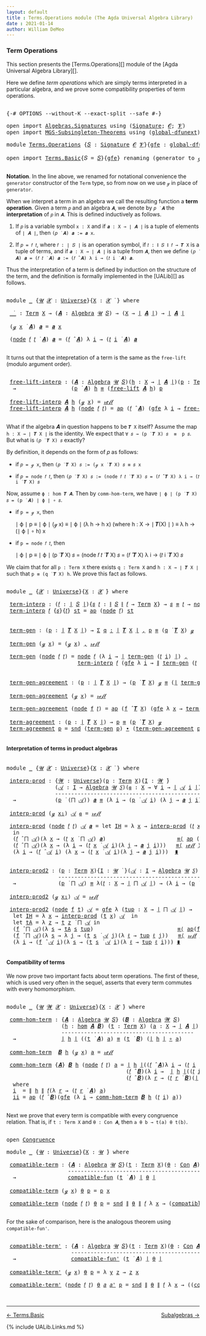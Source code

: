 ```yaml
---
layout: default
title : Terms.Operations module (The Agda Universal Algebra Library)
date : 2021-01-14
author: William DeMeo
---
```


### <a id="term-operations">Term Operations</a>

This section presents the [Terms.Operations][] module of the [Agda Universal Algebra Library][].

Here we define *term operations* which are simply terms interpreted in a particular algebra, and we prove some compatibility properties of term operations.

<pre class="Agda">

<a id="453" class="Symbol">{-#</a> <a id="457" class="Keyword">OPTIONS</a> <a id="465" class="Pragma">--without-K</a> <a id="477" class="Pragma">--exact-split</a> <a id="491" class="Pragma">--safe</a> <a id="498" class="Symbol">#-}</a>

<a id="503" class="Keyword">open</a> <a id="508" class="Keyword">import</a> <a id="515" href="Algebras.Signatures.html" class="Module">Algebras.Signatures</a> <a id="535" class="Keyword">using</a> <a id="541" class="Symbol">(</a><a id="542" href="Algebras.Signatures.html#1299" class="Function">Signature</a><a id="551" class="Symbol">;</a> <a id="553" href="Prelude.Preliminaries.html#5600" class="Generalizable">𝓞</a><a id="554" class="Symbol">;</a> <a id="556" href="Universes.html#262" class="Generalizable">𝓥</a><a id="557" class="Symbol">)</a>
<a id="559" class="Keyword">open</a> <a id="564" class="Keyword">import</a> <a id="571" href="MGS-Subsingleton-Theorems.html" class="Module">MGS-Subsingleton-Theorems</a> <a id="597" class="Keyword">using</a> <a id="603" class="Symbol">(</a><a id="604" href="MGS-Subsingleton-Theorems.html#3468" class="Function">global-dfunext</a><a id="618" class="Symbol">)</a>

<a id="621" class="Keyword">module</a> <a id="628" href="Terms.Operations.html" class="Module">Terms.Operations</a> <a id="645" class="Symbol">{</a><a id="646" href="Terms.Operations.html#646" class="Bound">𝑆</a> <a id="648" class="Symbol">:</a> <a id="650" href="Algebras.Signatures.html#1299" class="Function">Signature</a> <a id="660" href="Prelude.Preliminaries.html#5600" class="Generalizable">𝓞</a> <a id="662" href="Universes.html#262" class="Generalizable">𝓥</a><a id="663" class="Symbol">}{</a><a id="665" href="Terms.Operations.html#665" class="Bound">gfe</a> <a id="669" class="Symbol">:</a> <a id="671" href="MGS-Subsingleton-Theorems.html#3468" class="Function">global-dfunext</a><a id="685" class="Symbol">}</a> <a id="687" class="Keyword">where</a>

<a id="694" class="Keyword">open</a> <a id="699" class="Keyword">import</a> <a id="706" href="Terms.Basic.html" class="Module">Terms.Basic</a><a id="717" class="Symbol">{</a><a id="718" class="Argument">𝑆</a> <a id="720" class="Symbol">=</a> <a id="722" href="Terms.Operations.html#646" class="Bound">𝑆</a><a id="723" class="Symbol">}{</a><a id="725" href="Terms.Operations.html#665" class="Bound">gfe</a><a id="728" class="Symbol">}</a> <a id="730" class="Keyword">renaming</a> <a id="739" class="Symbol">(</a>generator <a id="750" class="Symbol">to</a> ℊ<a id="754" class="Symbol">)</a> <a id="756" class="Keyword">public</a>

</pre>

**Notation**. In the line above, we renamed for notational convenience the `generator` constructor of the `Term` type, so from now on we use `ℊ` in place of `generator`.

When we interpret a term in an algebra we call the resulting function a **term operation**.  Given a term `𝑝` and an algebra `𝑨`, we denote by `𝑝 ̇ 𝑨` the **interpretation** of `𝑝` in `𝑨`.  This is defined inductively as follows.

1. If `𝑝` is a variable symbol `x : X` and if `𝒂 : X → ∣ 𝑨 ∣` is a tuple of elements of `∣ 𝑨 ∣`, then `(𝑝 ̇ 𝑨) 𝒂 := 𝒂 x`.

2. If `𝑝 = 𝑓 𝑡`, where `𝑓 : ∣ 𝑆 ∣` is an operation symbol, if `𝑡 : ∥ 𝑆 ∥ 𝑓 → 𝑻 X` is a tuple of terms, and if `𝒂 : X → ∣ 𝑨 ∣` is a tuple from `𝑨`, then we define `(𝑝 ̇ 𝑨) 𝒂 = (𝑓 𝑡 ̇ 𝑨) 𝒂 := (𝑓 ̂ 𝑨) λ i → (𝑡 i ̇ 𝑨) 𝒂`.

Thus the interpretation of a term is defined by induction on the structure of the term, and the definition is formally implemented in the [UALib][] as follows.

<pre class="Agda">

<a id="1695" class="Keyword">module</a> <a id="1702" href="Terms.Operations.html#1702" class="Module">_</a> <a id="1704" class="Symbol">{</a><a id="1705" href="Terms.Operations.html#1705" class="Bound">𝓤</a> <a id="1707" href="Terms.Operations.html#1707" class="Bound">𝓧</a> <a id="1709" class="Symbol">:</a> <a id="1711" href="Universes.html#205" class="Function">Universe</a><a id="1719" class="Symbol">}{</a><a id="1721" href="Terms.Operations.html#1721" class="Bound">X</a> <a id="1723" class="Symbol">:</a> <a id="1725" href="Terms.Operations.html#1707" class="Bound">𝓧</a> <a id="1727" href="Universes.html#403" class="Function Operator">̇</a> <a id="1729" class="Symbol">}</a> <a id="1731" class="Keyword">where</a>

 <a id="1739" href="Terms.Operations.html#1739" class="Function Operator">_̇_</a> <a id="1743" class="Symbol">:</a> <a id="1745" href="Terms.Basic.html#2322" class="Datatype">Term</a> <a id="1750" href="Terms.Operations.html#1721" class="Bound">X</a> <a id="1752" class="Symbol">→</a> <a id="1754" class="Symbol">(</a><a id="1755" href="Terms.Operations.html#1755" class="Bound">𝑨</a> <a id="1757" class="Symbol">:</a> <a id="1759" href="Algebras.Algebras.html#694" class="Function">Algebra</a> <a id="1767" href="Terms.Operations.html#1705" class="Bound">𝓤</a> <a id="1769" href="Terms.Operations.html#646" class="Bound">𝑆</a><a id="1770" class="Symbol">)</a> <a id="1772" class="Symbol">→</a> <a id="1774" class="Symbol">(</a><a id="1775" href="Terms.Operations.html#1721" class="Bound">X</a> <a id="1777" class="Symbol">→</a> <a id="1779" href="Prelude.Preliminaries.html#13523" class="Function Operator">∣</a> <a id="1781" href="Terms.Operations.html#1755" class="Bound">𝑨</a> <a id="1783" href="Prelude.Preliminaries.html#13523" class="Function Operator">∣</a><a id="1784" class="Symbol">)</a> <a id="1786" class="Symbol">→</a> <a id="1788" href="Prelude.Preliminaries.html#13523" class="Function Operator">∣</a> <a id="1790" href="Terms.Operations.html#1755" class="Bound">𝑨</a> <a id="1792" href="Prelude.Preliminaries.html#13523" class="Function Operator">∣</a>

 <a id="1796" class="Symbol">(</a><a id="1797" href="Terms.Operations.html#753" class="InductiveConstructor">ℊ</a> <a id="1799" href="Terms.Operations.html#1799" class="Bound">x</a> <a id="1801" href="Terms.Operations.html#1739" class="Function Operator">̇</a> <a id="1803" href="Terms.Operations.html#1803" class="Bound">𝑨</a><a id="1804" class="Symbol">)</a> <a id="1806" href="Terms.Operations.html#1806" class="Bound">𝒂</a> <a id="1808" class="Symbol">=</a> <a id="1810" href="Terms.Operations.html#1806" class="Bound">𝒂</a> <a id="1812" href="Terms.Operations.html#1799" class="Bound">x</a>

 <a id="1816" class="Symbol">(</a><a id="1817" href="Terms.Basic.html#2395" class="InductiveConstructor">node</a> <a id="1822" href="Terms.Operations.html#1822" class="Bound">𝑓</a> <a id="1824" href="Terms.Operations.html#1824" class="Bound">𝑡</a> <a id="1826" href="Terms.Operations.html#1739" class="Function Operator">̇</a> <a id="1828" href="Terms.Operations.html#1828" class="Bound">𝑨</a><a id="1829" class="Symbol">)</a> <a id="1831" href="Terms.Operations.html#1831" class="Bound">𝒂</a> <a id="1833" class="Symbol">=</a> <a id="1835" class="Symbol">(</a><a id="1836" href="Terms.Operations.html#1822" class="Bound">𝑓</a> <a id="1838" href="Algebras.Algebras.html#2991" class="Function Operator">̂</a> <a id="1840" href="Terms.Operations.html#1828" class="Bound">𝑨</a><a id="1841" class="Symbol">)</a> <a id="1843" class="Symbol">λ</a> <a id="1845" href="Terms.Operations.html#1845" class="Bound">i</a> <a id="1847" class="Symbol">→</a> <a id="1849" class="Symbol">(</a><a id="1850" href="Terms.Operations.html#1824" class="Bound">𝑡</a> <a id="1852" href="Terms.Operations.html#1845" class="Bound">i</a> <a id="1854" href="Terms.Operations.html#1739" class="Function Operator">̇</a> <a id="1856" href="Terms.Operations.html#1828" class="Bound">𝑨</a><a id="1857" class="Symbol">)</a> <a id="1859" href="Terms.Operations.html#1831" class="Bound">𝒂</a>

</pre>

It turns out that the intepretation of a term is the same as the `free-lift` (modulo argument order).

<pre class="Agda">

 <a id="1992" href="Terms.Operations.html#1992" class="Function">free-lift-interp</a> <a id="2009" class="Symbol">:</a> <a id="2011" class="Symbol">(</a><a id="2012" href="Terms.Operations.html#2012" class="Bound">𝑨</a> <a id="2014" class="Symbol">:</a> <a id="2016" href="Algebras.Algebras.html#694" class="Function">Algebra</a> <a id="2024" href="Terms.Operations.html#1705" class="Bound">𝓤</a> <a id="2026" href="Terms.Operations.html#646" class="Bound">𝑆</a><a id="2027" class="Symbol">)(</a><a id="2029" href="Terms.Operations.html#2029" class="Bound">h</a> <a id="2031" class="Symbol">:</a> <a id="2033" href="Terms.Operations.html#1721" class="Bound">X</a> <a id="2035" class="Symbol">→</a> <a id="2037" href="Prelude.Preliminaries.html#13523" class="Function Operator">∣</a> <a id="2039" href="Terms.Operations.html#2012" class="Bound">𝑨</a> <a id="2041" href="Prelude.Preliminaries.html#13523" class="Function Operator">∣</a><a id="2042" class="Symbol">)(</a><a id="2044" href="Terms.Operations.html#2044" class="Bound">p</a> <a id="2046" class="Symbol">:</a> <a id="2048" href="Terms.Basic.html#2322" class="Datatype">Term</a> <a id="2053" href="Terms.Operations.html#1721" class="Bound">X</a><a id="2054" class="Symbol">)</a>
  <a id="2058" class="Symbol">→</a>                 <a id="2076" class="Symbol">(</a><a id="2077" href="Terms.Operations.html#2044" class="Bound">p</a> <a id="2079" href="Terms.Operations.html#1739" class="Function Operator">̇</a> <a id="2081" href="Terms.Operations.html#2012" class="Bound">𝑨</a><a id="2082" class="Symbol">)</a> <a id="2084" href="Terms.Operations.html#2029" class="Bound">h</a> <a id="2086" href="MGS-MLTT.html#4207" class="Datatype Operator">≡</a> <a id="2088" class="Symbol">(</a><a id="2089" href="Terms.Basic.html#4265" class="Function">free-lift</a> <a id="2099" href="Terms.Operations.html#2012" class="Bound">𝑨</a> <a id="2101" href="Terms.Operations.html#2029" class="Bound">h</a><a id="2102" class="Symbol">)</a> <a id="2104" href="Terms.Operations.html#2044" class="Bound">p</a>

 <a id="2108" href="Terms.Operations.html#1992" class="Function">free-lift-interp</a> <a id="2125" href="Terms.Operations.html#2125" class="Bound">𝑨</a> <a id="2127" href="Terms.Operations.html#2127" class="Bound">h</a> <a id="2129" class="Symbol">(</a><a id="2130" href="Terms.Operations.html#753" class="InductiveConstructor">ℊ</a> <a id="2132" href="Terms.Operations.html#2132" class="Bound">x</a><a id="2133" class="Symbol">)</a> <a id="2135" class="Symbol">=</a> <a id="2137" href="MGS-MLTT.html#4221" class="InductiveConstructor">𝓇ℯ𝒻𝓁</a>
 <a id="2143" href="Terms.Operations.html#1992" class="Function">free-lift-interp</a> <a id="2160" href="Terms.Operations.html#2160" class="Bound">𝑨</a> <a id="2162" href="Terms.Operations.html#2162" class="Bound">h</a> <a id="2164" class="Symbol">(</a><a id="2165" href="Terms.Basic.html#2395" class="InductiveConstructor">node</a> <a id="2170" href="Terms.Operations.html#2170" class="Bound">𝑓</a> <a id="2172" href="Terms.Operations.html#2172" class="Bound">𝑡</a><a id="2173" class="Symbol">)</a> <a id="2175" class="Symbol">=</a> <a id="2177" href="MGS-MLTT.html#6613" class="Function">ap</a> <a id="2180" class="Symbol">(</a><a id="2181" href="Terms.Operations.html#2170" class="Bound">𝑓</a> <a id="2183" href="Algebras.Algebras.html#2991" class="Function Operator">̂</a> <a id="2185" href="Terms.Operations.html#2160" class="Bound">𝑨</a><a id="2186" class="Symbol">)</a> <a id="2188" class="Symbol">(</a><a id="2189" href="Terms.Operations.html#665" class="Bound">gfe</a> <a id="2193" class="Symbol">λ</a> <a id="2195" href="Terms.Operations.html#2195" class="Bound">i</a> <a id="2197" class="Symbol">→</a> <a id="2199" href="Terms.Operations.html#1992" class="Function">free-lift-interp</a> <a id="2216" href="Terms.Operations.html#2160" class="Bound">𝑨</a> <a id="2218" href="Terms.Operations.html#2162" class="Bound">h</a> <a id="2220" class="Symbol">(</a><a id="2221" href="Terms.Operations.html#2172" class="Bound">𝑡</a> <a id="2223" href="Terms.Operations.html#2195" class="Bound">i</a><a id="2224" class="Symbol">))</a>

</pre>

What if the algebra 𝑨 in question happens to be `𝑻 X` itself?   Assume the map `h : X → ∣ 𝑻 X ∣` is the identity. We expect that `∀ 𝑠 → (p ̇ 𝑻 X) 𝑠  ≡  p 𝑠`. But what is `(𝑝 ̇ 𝑻 X) 𝑠` exactly?

By definition, it depends on the form of 𝑝 as follows:

* if `𝑝 = ℊ x`, then `(𝑝 ̇ 𝑻 X) 𝑠 := (ℊ x ̇ 𝑻 X) 𝑠 ≡ 𝑠 x`

* if `𝑝 = node 𝑓 𝑡`, then `(𝑝 ̇ 𝑻 X) 𝑠 := (node 𝑓 𝑡 ̇ 𝑻 X) 𝑠 = (𝑓 ̂ 𝑻 X) λ i → (𝑡 i ̇ 𝑻 X) 𝑠`

Now, assume `ϕ : hom 𝑻 𝑨`. Then by `comm-hom-term`, we have `∣ ϕ ∣ (p ̇ 𝑻 X) 𝑠 = (p ̇ 𝑨) ∣ ϕ ∣ ∘ 𝑠`.

* if `p = ℊ x`, then

   ∣ ϕ ∣ p ≡ ∣ ϕ ∣ (ℊ x)
          ≡ ∣ ϕ ∣ (λ h → h x)  (where h : X → ∣ 𝑻(X) ∣ )
          ≡ λ h → (∣ ϕ ∣ ∘ h) x

* if `p = node 𝑓 𝑡`, then

   ∣ ϕ ∣ p ≡ ∣ ϕ ∣ (p ̇ 𝑻 X) 𝑠 = (node 𝑓 𝑡 ̇ 𝑻 X) 𝑠 = (𝑓 ̂ 𝑻 X) λ i → (𝑡 i ̇ 𝑻 X) 𝑠

We claim that for all `p : Term X` there exists `q : Term X` and `h : X → ∣ 𝑻 X ∣` such that `p ≡ (q ̇ 𝑻 X) h`. We prove this fact as follows.

<pre class="Agda">

<a id="3153" class="Keyword">module</a> <a id="3160" href="Terms.Operations.html#3160" class="Module">_</a> <a id="3162" class="Symbol">{</a><a id="3163" href="Terms.Operations.html#3163" class="Bound">𝓧</a> <a id="3165" class="Symbol">:</a> <a id="3167" href="Universes.html#205" class="Function">Universe</a><a id="3175" class="Symbol">}{</a><a id="3177" href="Terms.Operations.html#3177" class="Bound">X</a> <a id="3179" class="Symbol">:</a> <a id="3181" href="Terms.Operations.html#3163" class="Bound">𝓧</a> <a id="3183" href="Universes.html#403" class="Function Operator">̇</a><a id="3184" class="Symbol">}</a> <a id="3186" class="Keyword">where</a>

 <a id="3194" href="Terms.Operations.html#3194" class="Function">term-interp</a> <a id="3206" class="Symbol">:</a> <a id="3208" class="Symbol">(</a><a id="3209" href="Terms.Operations.html#3209" class="Bound">𝑓</a> <a id="3211" class="Symbol">:</a> <a id="3213" href="Prelude.Preliminaries.html#13523" class="Function Operator">∣</a> <a id="3215" href="Terms.Operations.html#646" class="Bound">𝑆</a> <a id="3217" href="Prelude.Preliminaries.html#13523" class="Function Operator">∣</a><a id="3218" class="Symbol">){</a><a id="3220" href="Terms.Operations.html#3220" class="Bound">𝑠</a> <a id="3222" href="Terms.Operations.html#3222" class="Bound">𝑡</a> <a id="3224" class="Symbol">:</a> <a id="3226" href="Prelude.Preliminaries.html#13601" class="Function Operator">∥</a> <a id="3228" href="Terms.Operations.html#646" class="Bound">𝑆</a> <a id="3230" href="Prelude.Preliminaries.html#13601" class="Function Operator">∥</a> <a id="3232" href="Terms.Operations.html#3209" class="Bound">𝑓</a> <a id="3234" class="Symbol">→</a> <a id="3236" href="Terms.Basic.html#2322" class="Datatype">Term</a> <a id="3241" href="Terms.Operations.html#3177" class="Bound">X</a><a id="3242" class="Symbol">}</a> <a id="3244" class="Symbol">→</a> <a id="3246" href="Terms.Operations.html#3220" class="Bound">𝑠</a> <a id="3248" href="MGS-MLTT.html#4207" class="Datatype Operator">≡</a> <a id="3250" href="Terms.Operations.html#3222" class="Bound">𝑡</a> <a id="3252" class="Symbol">→</a> <a id="3254" href="Terms.Basic.html#2395" class="InductiveConstructor">node</a> <a id="3259" href="Terms.Operations.html#3209" class="Bound">𝑓</a> <a id="3261" href="Terms.Operations.html#3220" class="Bound">𝑠</a> <a id="3263" href="MGS-MLTT.html#4207" class="Datatype Operator">≡</a> <a id="3265" class="Symbol">(</a><a id="3266" href="Terms.Operations.html#3209" class="Bound">𝑓</a> <a id="3268" href="Algebras.Algebras.html#2991" class="Function Operator">̂</a> <a id="3270" href="Terms.Basic.html#3603" class="Function">𝑻</a> <a id="3272" href="Terms.Operations.html#3177" class="Bound">X</a><a id="3273" class="Symbol">)</a> <a id="3275" href="Terms.Operations.html#3222" class="Bound">𝑡</a>
 <a id="3278" href="Terms.Operations.html#3194" class="Function">term-interp</a> <a id="3290" href="Terms.Operations.html#3290" class="Bound">𝑓</a> <a id="3292" class="Symbol">{</a><a id="3293" href="Terms.Operations.html#3293" class="Bound">𝑠</a><a id="3294" class="Symbol">}{</a><a id="3296" href="Terms.Operations.html#3296" class="Bound">𝑡</a><a id="3297" class="Symbol">}</a> <a id="3299" href="Terms.Operations.html#3299" class="Bound">st</a> <a id="3302" class="Symbol">=</a> <a id="3304" href="MGS-MLTT.html#6613" class="Function">ap</a> <a id="3307" class="Symbol">(</a><a id="3308" href="Terms.Basic.html#2395" class="InductiveConstructor">node</a> <a id="3313" href="Terms.Operations.html#3290" class="Bound">𝑓</a><a id="3314" class="Symbol">)</a> <a id="3316" href="Terms.Operations.html#3299" class="Bound">st</a>


 <a id="3322" href="Terms.Operations.html#3322" class="Function">term-gen</a> <a id="3331" class="Symbol">:</a> <a id="3333" class="Symbol">(</a><a id="3334" href="Terms.Operations.html#3334" class="Bound">p</a> <a id="3336" class="Symbol">:</a> <a id="3338" href="Prelude.Preliminaries.html#13523" class="Function Operator">∣</a> <a id="3340" href="Terms.Basic.html#3603" class="Function">𝑻</a> <a id="3342" href="Terms.Operations.html#3177" class="Bound">X</a> <a id="3344" href="Prelude.Preliminaries.html#13523" class="Function Operator">∣</a><a id="3345" class="Symbol">)</a> <a id="3347" class="Symbol">→</a> <a id="3349" href="MGS-MLTT.html#3074" class="Function">Σ</a> <a id="3351" href="Terms.Operations.html#3351" class="Bound">q</a> <a id="3353" href="MGS-MLTT.html#3074" class="Function">꞉</a> <a id="3355" href="Prelude.Preliminaries.html#13523" class="Function Operator">∣</a> <a id="3357" href="Terms.Basic.html#3603" class="Function">𝑻</a> <a id="3359" href="Terms.Operations.html#3177" class="Bound">X</a> <a id="3361" href="Prelude.Preliminaries.html#13523" class="Function Operator">∣</a> <a id="3363" href="MGS-MLTT.html#3074" class="Function">,</a> <a id="3365" href="Terms.Operations.html#3334" class="Bound">p</a> <a id="3367" href="MGS-MLTT.html#4207" class="Datatype Operator">≡</a> <a id="3369" class="Symbol">(</a><a id="3370" href="Terms.Operations.html#3351" class="Bound">q</a> <a id="3372" href="Terms.Operations.html#1739" class="Function Operator">̇</a> <a id="3374" href="Terms.Basic.html#3603" class="Function">𝑻</a> <a id="3376" href="Terms.Operations.html#3177" class="Bound">X</a><a id="3377" class="Symbol">)</a> <a id="3379" href="Terms.Operations.html#753" class="InductiveConstructor">ℊ</a>

 <a id="3383" href="Terms.Operations.html#3322" class="Function">term-gen</a> <a id="3392" class="Symbol">(</a><a id="3393" href="Terms.Operations.html#753" class="InductiveConstructor">ℊ</a> <a id="3395" href="Terms.Operations.html#3395" class="Bound">x</a><a id="3396" class="Symbol">)</a> <a id="3398" class="Symbol">=</a> <a id="3400" class="Symbol">(</a><a id="3401" href="Terms.Operations.html#753" class="InductiveConstructor">ℊ</a> <a id="3403" href="Terms.Operations.html#3395" class="Bound">x</a><a id="3404" class="Symbol">)</a> <a id="3406" href="MGS-MLTT.html#2929" class="InductiveConstructor Operator">,</a> <a id="3408" href="MGS-MLTT.html#4221" class="InductiveConstructor">𝓇ℯ𝒻𝓁</a>

 <a id="3415" href="Terms.Operations.html#3322" class="Function">term-gen</a> <a id="3424" class="Symbol">(</a><a id="3425" href="Terms.Basic.html#2395" class="InductiveConstructor">node</a> <a id="3430" href="Terms.Operations.html#3430" class="Bound">𝑓</a> <a id="3432" href="Terms.Operations.html#3432" class="Bound">𝑡</a><a id="3433" class="Symbol">)</a> <a id="3435" class="Symbol">=</a> <a id="3437" href="Terms.Basic.html#2395" class="InductiveConstructor">node</a> <a id="3442" href="Terms.Operations.html#3430" class="Bound">𝑓</a> <a id="3444" class="Symbol">(λ</a> <a id="3447" href="Terms.Operations.html#3447" class="Bound">i</a> <a id="3449" class="Symbol">→</a> <a id="3451" href="Prelude.Preliminaries.html#13523" class="Function Operator">∣</a> <a id="3453" href="Terms.Operations.html#3322" class="Function">term-gen</a> <a id="3462" class="Symbol">(</a><a id="3463" href="Terms.Operations.html#3432" class="Bound">𝑡</a> <a id="3465" href="Terms.Operations.html#3447" class="Bound">i</a><a id="3466" class="Symbol">)</a> <a id="3468" href="Prelude.Preliminaries.html#13523" class="Function Operator">∣</a><a id="3469" class="Symbol">)</a> <a id="3471" href="MGS-MLTT.html#2929" class="InductiveConstructor Operator">,</a>
                      <a id="3495" href="Terms.Operations.html#3194" class="Function">term-interp</a> <a id="3507" href="Terms.Operations.html#3430" class="Bound">𝑓</a> <a id="3509" class="Symbol">(</a><a id="3510" href="Terms.Operations.html#665" class="Bound">gfe</a> <a id="3514" class="Symbol">λ</a> <a id="3516" href="Terms.Operations.html#3516" class="Bound">i</a> <a id="3518" class="Symbol">→</a> <a id="3520" href="Prelude.Preliminaries.html#13601" class="Function Operator">∥</a> <a id="3522" href="Terms.Operations.html#3322" class="Function">term-gen</a> <a id="3531" class="Symbol">(</a><a id="3532" href="Terms.Operations.html#3432" class="Bound">𝑡</a> <a id="3534" href="Terms.Operations.html#3516" class="Bound">i</a><a id="3535" class="Symbol">)</a> <a id="3537" href="Prelude.Preliminaries.html#13601" class="Function Operator">∥</a><a id="3538" class="Symbol">)</a>


 <a id="3543" href="Terms.Operations.html#3543" class="Function">term-gen-agreement</a> <a id="3562" class="Symbol">:</a> <a id="3564" class="Symbol">(</a><a id="3565" href="Terms.Operations.html#3565" class="Bound">p</a> <a id="3567" class="Symbol">:</a> <a id="3569" href="Prelude.Preliminaries.html#13523" class="Function Operator">∣</a> <a id="3571" href="Terms.Basic.html#3603" class="Function">𝑻</a> <a id="3573" href="Terms.Operations.html#3177" class="Bound">X</a> <a id="3575" href="Prelude.Preliminaries.html#13523" class="Function Operator">∣</a><a id="3576" class="Symbol">)</a> <a id="3578" class="Symbol">→</a> <a id="3580" class="Symbol">(</a><a id="3581" href="Terms.Operations.html#3565" class="Bound">p</a> <a id="3583" href="Terms.Operations.html#1739" class="Function Operator">̇</a> <a id="3585" href="Terms.Basic.html#3603" class="Function">𝑻</a> <a id="3587" href="Terms.Operations.html#3177" class="Bound">X</a><a id="3588" class="Symbol">)</a> <a id="3590" href="Terms.Operations.html#753" class="InductiveConstructor">ℊ</a> <a id="3592" href="MGS-MLTT.html#4207" class="Datatype Operator">≡</a> <a id="3594" class="Symbol">(</a><a id="3595" href="Prelude.Preliminaries.html#13523" class="Function Operator">∣</a> <a id="3597" href="Terms.Operations.html#3322" class="Function">term-gen</a> <a id="3606" href="Terms.Operations.html#3565" class="Bound">p</a> <a id="3608" href="Prelude.Preliminaries.html#13523" class="Function Operator">∣</a> <a id="3610" href="Terms.Operations.html#1739" class="Function Operator">̇</a> <a id="3612" href="Terms.Basic.html#3603" class="Function">𝑻</a> <a id="3614" href="Terms.Operations.html#3177" class="Bound">X</a><a id="3615" class="Symbol">)</a> <a id="3617" href="Terms.Operations.html#753" class="InductiveConstructor">ℊ</a>

 <a id="3621" href="Terms.Operations.html#3543" class="Function">term-gen-agreement</a> <a id="3640" class="Symbol">(</a><a id="3641" href="Terms.Operations.html#753" class="InductiveConstructor">ℊ</a> <a id="3643" href="Terms.Operations.html#3643" class="Bound">x</a><a id="3644" class="Symbol">)</a> <a id="3646" class="Symbol">=</a> <a id="3648" href="MGS-MLTT.html#4221" class="InductiveConstructor">𝓇ℯ𝒻𝓁</a>

 <a id="3655" href="Terms.Operations.html#3543" class="Function">term-gen-agreement</a> <a id="3674" class="Symbol">(</a><a id="3675" href="Terms.Basic.html#2395" class="InductiveConstructor">node</a> <a id="3680" href="Terms.Operations.html#3680" class="Bound">f</a> <a id="3682" href="Terms.Operations.html#3682" class="Bound">𝑡</a><a id="3683" class="Symbol">)</a> <a id="3685" class="Symbol">=</a> <a id="3687" href="MGS-MLTT.html#6613" class="Function">ap</a> <a id="3690" class="Symbol">(</a><a id="3691" href="Terms.Operations.html#3680" class="Bound">f</a> <a id="3693" href="Algebras.Algebras.html#2991" class="Function Operator">̂</a> <a id="3695" href="Terms.Basic.html#3603" class="Function">𝑻</a> <a id="3697" href="Terms.Operations.html#3177" class="Bound">X</a><a id="3698" class="Symbol">)</a> <a id="3700" class="Symbol">(</a><a id="3701" href="Terms.Operations.html#665" class="Bound">gfe</a> <a id="3705" class="Symbol">λ</a> <a id="3707" href="Terms.Operations.html#3707" class="Bound">x</a> <a id="3709" class="Symbol">→</a> <a id="3711" href="Terms.Operations.html#3543" class="Function">term-gen-agreement</a> <a id="3730" class="Symbol">(</a><a id="3731" href="Terms.Operations.html#3682" class="Bound">𝑡</a> <a id="3733" href="Terms.Operations.html#3707" class="Bound">x</a><a id="3734" class="Symbol">))</a>

 <a id="3739" href="Terms.Operations.html#3739" class="Function">term-agreement</a> <a id="3754" class="Symbol">:</a> <a id="3756" class="Symbol">(</a><a id="3757" href="Terms.Operations.html#3757" class="Bound">p</a> <a id="3759" class="Symbol">:</a> <a id="3761" href="Prelude.Preliminaries.html#13523" class="Function Operator">∣</a> <a id="3763" href="Terms.Basic.html#3603" class="Function">𝑻</a> <a id="3765" href="Terms.Operations.html#3177" class="Bound">X</a> <a id="3767" href="Prelude.Preliminaries.html#13523" class="Function Operator">∣</a><a id="3768" class="Symbol">)</a> <a id="3770" class="Symbol">→</a> <a id="3772" href="Terms.Operations.html#3757" class="Bound">p</a> <a id="3774" href="MGS-MLTT.html#4207" class="Datatype Operator">≡</a> <a id="3776" class="Symbol">(</a><a id="3777" href="Terms.Operations.html#3757" class="Bound">p</a> <a id="3779" href="Terms.Operations.html#1739" class="Function Operator">̇</a> <a id="3781" href="Terms.Basic.html#3603" class="Function">𝑻</a> <a id="3783" href="Terms.Operations.html#3177" class="Bound">X</a><a id="3784" class="Symbol">)</a> <a id="3786" href="Terms.Operations.html#753" class="InductiveConstructor">ℊ</a>
 <a id="3789" href="Terms.Operations.html#3739" class="Function">term-agreement</a> <a id="3804" href="Terms.Operations.html#3804" class="Bound">p</a> <a id="3806" class="Symbol">=</a> <a id="3808" href="Prelude.Preliminaries.html#13605" class="Function">snd</a> <a id="3812" class="Symbol">(</a><a id="3813" href="Terms.Operations.html#3322" class="Function">term-gen</a> <a id="3822" href="Terms.Operations.html#3804" class="Bound">p</a><a id="3823" class="Symbol">)</a> <a id="3825" href="MGS-MLTT.html#5910" class="Function Operator">∙</a> <a id="3827" class="Symbol">(</a><a id="3828" href="Terms.Operations.html#3543" class="Function">term-gen-agreement</a> <a id="3847" href="Terms.Operations.html#3804" class="Bound">p</a><a id="3848" class="Symbol">)</a><a id="3849" href="MGS-MLTT.html#6125" class="Function Operator">⁻¹</a>

</pre>



#### <a id="interpretation-of-terms-in-product-algebras">Interpretation of terms in product algebras</a>

<pre class="Agda">

<a id="3987" class="Keyword">module</a> <a id="3994" href="Terms.Operations.html#3994" class="Module">_</a> <a id="3996" class="Symbol">{</a><a id="3997" href="Terms.Operations.html#3997" class="Bound">𝓤</a> <a id="3999" href="Terms.Operations.html#3999" class="Bound">𝓧</a> <a id="4001" class="Symbol">:</a> <a id="4003" href="Universes.html#205" class="Function">Universe</a><a id="4011" class="Symbol">}{</a><a id="4013" href="Terms.Operations.html#4013" class="Bound">X</a> <a id="4015" class="Symbol">:</a> <a id="4017" href="Terms.Operations.html#3999" class="Bound">𝓧</a> <a id="4019" href="Universes.html#403" class="Function Operator">̇</a> <a id="4021" class="Symbol">}</a> <a id="4023" class="Keyword">where</a>

 <a id="4031" href="Terms.Operations.html#4031" class="Function">interp-prod</a> <a id="4043" class="Symbol">:</a> <a id="4045" class="Symbol">{</a><a id="4046" href="Terms.Operations.html#4046" class="Bound">𝓦</a> <a id="4048" class="Symbol">:</a> <a id="4050" href="Universes.html#205" class="Function">Universe</a><a id="4058" class="Symbol">}(</a><a id="4060" href="Terms.Operations.html#4060" class="Bound">p</a> <a id="4062" class="Symbol">:</a> <a id="4064" href="Terms.Basic.html#2322" class="Datatype">Term</a> <a id="4069" href="Terms.Operations.html#4013" class="Bound">X</a><a id="4070" class="Symbol">){</a><a id="4072" href="Terms.Operations.html#4072" class="Bound">I</a> <a id="4074" class="Symbol">:</a> <a id="4076" href="Terms.Operations.html#4046" class="Bound">𝓦</a> <a id="4078" href="Universes.html#403" class="Function Operator">̇</a><a id="4079" class="Symbol">}</a>
               <a id="4096" class="Symbol">(</a><a id="4097" href="Terms.Operations.html#4097" class="Bound">𝒜</a> <a id="4099" class="Symbol">:</a> <a id="4101" href="Terms.Operations.html#4072" class="Bound">I</a> <a id="4103" class="Symbol">→</a> <a id="4105" href="Algebras.Algebras.html#694" class="Function">Algebra</a> <a id="4113" href="Terms.Operations.html#3997" class="Bound">𝓤</a> <a id="4115" href="Terms.Operations.html#646" class="Bound">𝑆</a><a id="4116" class="Symbol">)(</a><a id="4118" href="Terms.Operations.html#4118" class="Bound">𝒂</a> <a id="4120" class="Symbol">:</a> <a id="4122" href="Terms.Operations.html#4013" class="Bound">X</a> <a id="4124" class="Symbol">→</a> <a id="4126" class="Symbol">∀</a> <a id="4128" href="Terms.Operations.html#4128" class="Bound">i</a> <a id="4130" class="Symbol">→</a> <a id="4132" href="Prelude.Preliminaries.html#13523" class="Function Operator">∣</a> <a id="4134" href="Terms.Operations.html#4097" class="Bound">𝒜</a> <a id="4136" href="Terms.Operations.html#4128" class="Bound">i</a> <a id="4138" href="Prelude.Preliminaries.html#13523" class="Function Operator">∣</a><a id="4139" class="Symbol">)</a>
               <a id="4156" class="Comment">-----------------------------------------------</a>
  <a id="4206" class="Symbol">→</a>            <a id="4219" class="Symbol">(</a><a id="4220" href="Terms.Operations.html#4060" class="Bound">p</a> <a id="4222" href="Terms.Operations.html#1739" class="Function Operator">̇</a> <a id="4224" class="Symbol">(</a><a id="4225" href="Algebras.Products.html#908" class="Function">⨅</a> <a id="4227" href="Terms.Operations.html#4097" class="Bound">𝒜</a><a id="4228" class="Symbol">))</a> <a id="4231" href="Terms.Operations.html#4118" class="Bound">𝒂</a> <a id="4233" href="MGS-MLTT.html#4207" class="Datatype Operator">≡</a> <a id="4235" class="Symbol">(λ</a> <a id="4238" href="Terms.Operations.html#4238" class="Bound">i</a> <a id="4240" class="Symbol">→</a> <a id="4242" class="Symbol">(</a><a id="4243" href="Terms.Operations.html#4060" class="Bound">p</a> <a id="4245" href="Terms.Operations.html#1739" class="Function Operator">̇</a> <a id="4247" href="Terms.Operations.html#4097" class="Bound">𝒜</a> <a id="4249" href="Terms.Operations.html#4238" class="Bound">i</a><a id="4250" class="Symbol">)</a> <a id="4252" class="Symbol">(λ</a> <a id="4255" href="Terms.Operations.html#4255" class="Bound">j</a> <a id="4257" class="Symbol">→</a> <a id="4259" href="Terms.Operations.html#4118" class="Bound">𝒂</a> <a id="4261" href="Terms.Operations.html#4255" class="Bound">j</a> <a id="4263" href="Terms.Operations.html#4238" class="Bound">i</a><a id="4264" class="Symbol">))</a>

 <a id="4269" href="Terms.Operations.html#4031" class="Function">interp-prod</a> <a id="4281" class="Symbol">(</a><a id="4282" href="Terms.Operations.html#753" class="InductiveConstructor">ℊ</a> <a id="4284" href="Terms.Operations.html#4284" class="Bound">x₁</a><a id="4286" class="Symbol">)</a> <a id="4288" href="Terms.Operations.html#4288" class="Bound">𝒜</a> <a id="4290" href="Terms.Operations.html#4290" class="Bound">𝒂</a> <a id="4292" class="Symbol">=</a> <a id="4294" href="MGS-MLTT.html#4221" class="InductiveConstructor">𝓇ℯ𝒻𝓁</a>

 <a id="4301" href="Terms.Operations.html#4031" class="Function">interp-prod</a> <a id="4313" class="Symbol">(</a><a id="4314" href="Terms.Basic.html#2395" class="InductiveConstructor">node</a> <a id="4319" href="Terms.Operations.html#4319" class="Bound">𝑓</a> <a id="4321" href="Terms.Operations.html#4321" class="Bound">𝑡</a><a id="4322" class="Symbol">)</a> <a id="4324" href="Terms.Operations.html#4324" class="Bound">𝒜</a> <a id="4326" href="Terms.Operations.html#4326" class="Bound">𝒂</a> <a id="4328" class="Symbol">=</a> <a id="4330" class="Keyword">let</a> <a id="4334" href="Terms.Operations.html#4334" class="Bound">IH</a> <a id="4337" class="Symbol">=</a> <a id="4339" class="Symbol">λ</a> <a id="4341" href="Terms.Operations.html#4341" class="Bound">x</a> <a id="4343" class="Symbol">→</a> <a id="4345" href="Terms.Operations.html#4031" class="Function">interp-prod</a> <a id="4357" class="Symbol">(</a><a id="4358" href="Terms.Operations.html#4321" class="Bound">𝑡</a> <a id="4360" href="Terms.Operations.html#4341" class="Bound">x</a><a id="4361" class="Symbol">)</a> <a id="4363" href="Terms.Operations.html#4324" class="Bound">𝒜</a> <a id="4365" href="Terms.Operations.html#4326" class="Bound">𝒂</a>
  <a id="4369" class="Keyword">in</a>
  <a id="4374" class="Symbol">(</a><a id="4375" href="Terms.Operations.html#4319" class="Bound">𝑓</a> <a id="4377" href="Algebras.Algebras.html#2991" class="Function Operator">̂</a> <a id="4379" href="Algebras.Products.html#908" class="Function">⨅</a> <a id="4381" href="Terms.Operations.html#4324" class="Bound">𝒜</a><a id="4382" class="Symbol">)(λ</a> <a id="4386" href="Terms.Operations.html#4386" class="Bound">x</a> <a id="4388" class="Symbol">→</a> <a id="4390" class="Symbol">(</a><a id="4391" href="Terms.Operations.html#4321" class="Bound">𝑡</a> <a id="4393" href="Terms.Operations.html#4386" class="Bound">x</a> <a id="4395" href="Terms.Operations.html#1739" class="Function Operator">̇</a> <a id="4397" href="Algebras.Products.html#908" class="Function">⨅</a> <a id="4399" href="Terms.Operations.html#4324" class="Bound">𝒜</a><a id="4400" class="Symbol">)</a> <a id="4402" href="Terms.Operations.html#4326" class="Bound">𝒂</a><a id="4403" class="Symbol">)</a>                      <a id="4426" href="MGS-MLTT.html#5997" class="Function Operator">≡⟨</a> <a id="4429" href="MGS-MLTT.html#6613" class="Function">ap</a> <a id="4432" class="Symbol">(</a><a id="4433" href="Terms.Operations.html#4319" class="Bound">𝑓</a> <a id="4435" href="Algebras.Algebras.html#2991" class="Function Operator">̂</a> <a id="4437" href="Algebras.Products.html#908" class="Function">⨅</a> <a id="4439" href="Terms.Operations.html#4324" class="Bound">𝒜</a><a id="4440" class="Symbol">)(</a><a id="4442" href="Terms.Operations.html#665" class="Bound">gfe</a> <a id="4446" href="Terms.Operations.html#4334" class="Bound">IH</a><a id="4448" class="Symbol">)</a> <a id="4450" href="MGS-MLTT.html#5997" class="Function Operator">⟩</a>
  <a id="4454" class="Symbol">(</a><a id="4455" href="Terms.Operations.html#4319" class="Bound">𝑓</a> <a id="4457" href="Algebras.Algebras.html#2991" class="Function Operator">̂</a> <a id="4459" href="Algebras.Products.html#908" class="Function">⨅</a> <a id="4461" href="Terms.Operations.html#4324" class="Bound">𝒜</a><a id="4462" class="Symbol">)(λ</a> <a id="4466" href="Terms.Operations.html#4466" class="Bound">x</a> <a id="4468" class="Symbol">→</a> <a id="4470" class="Symbol">(λ</a> <a id="4473" href="Terms.Operations.html#4473" class="Bound">i</a> <a id="4475" class="Symbol">→</a> <a id="4477" class="Symbol">(</a><a id="4478" href="Terms.Operations.html#4321" class="Bound">𝑡</a> <a id="4480" href="Terms.Operations.html#4466" class="Bound">x</a> <a id="4482" href="Terms.Operations.html#1739" class="Function Operator">̇</a> <a id="4484" href="Terms.Operations.html#4324" class="Bound">𝒜</a> <a id="4486" href="Terms.Operations.html#4473" class="Bound">i</a><a id="4487" class="Symbol">)(λ</a> <a id="4491" href="Terms.Operations.html#4491" class="Bound">j</a> <a id="4493" class="Symbol">→</a> <a id="4495" href="Terms.Operations.html#4326" class="Bound">𝒂</a> <a id="4497" href="Terms.Operations.html#4491" class="Bound">j</a> <a id="4499" href="Terms.Operations.html#4473" class="Bound">i</a><a id="4500" class="Symbol">)))</a>   <a id="4506" href="MGS-MLTT.html#5997" class="Function Operator">≡⟨</a> <a id="4509" href="MGS-MLTT.html#4221" class="InductiveConstructor">𝓇ℯ𝒻𝓁</a> <a id="4514" href="MGS-MLTT.html#5997" class="Function Operator">⟩</a>
  <a id="4518" class="Symbol">(λ</a> <a id="4521" href="Terms.Operations.html#4521" class="Bound">i</a> <a id="4523" class="Symbol">→</a> <a id="4525" class="Symbol">(</a><a id="4526" href="Terms.Operations.html#4319" class="Bound">𝑓</a> <a id="4528" href="Algebras.Algebras.html#2991" class="Function Operator">̂</a> <a id="4530" href="Terms.Operations.html#4324" class="Bound">𝒜</a> <a id="4532" href="Terms.Operations.html#4521" class="Bound">i</a><a id="4533" class="Symbol">)</a> <a id="4535" class="Symbol">(λ</a> <a id="4538" href="Terms.Operations.html#4538" class="Bound">x</a> <a id="4540" class="Symbol">→</a> <a id="4542" class="Symbol">(</a><a id="4543" href="Terms.Operations.html#4321" class="Bound">𝑡</a> <a id="4545" href="Terms.Operations.html#4538" class="Bound">x</a> <a id="4547" href="Terms.Operations.html#1739" class="Function Operator">̇</a> <a id="4549" href="Terms.Operations.html#4324" class="Bound">𝒜</a> <a id="4551" href="Terms.Operations.html#4521" class="Bound">i</a><a id="4552" class="Symbol">)(λ</a> <a id="4556" href="Terms.Operations.html#4556" class="Bound">j</a> <a id="4558" class="Symbol">→</a> <a id="4560" href="Terms.Operations.html#4326" class="Bound">𝒂</a> <a id="4562" href="Terms.Operations.html#4556" class="Bound">j</a> <a id="4564" href="Terms.Operations.html#4521" class="Bound">i</a><a id="4565" class="Symbol">)))</a>  <a id="4570" href="MGS-MLTT.html#6079" class="Function Operator">∎</a>


 <a id="4575" href="Terms.Operations.html#4575" class="Function">interp-prod2</a> <a id="4588" class="Symbol">:</a> <a id="4590" class="Symbol">(</a><a id="4591" href="Terms.Operations.html#4591" class="Bound">p</a> <a id="4593" class="Symbol">:</a> <a id="4595" href="Terms.Basic.html#2322" class="Datatype">Term</a> <a id="4600" href="Terms.Operations.html#4013" class="Bound">X</a><a id="4601" class="Symbol">){</a><a id="4603" href="Terms.Operations.html#4603" class="Bound">I</a> <a id="4605" class="Symbol">:</a> <a id="4607" href="Terms.Operations.html#3997" class="Bound">𝓤</a> <a id="4609" href="Universes.html#403" class="Function Operator">̇</a> <a id="4611" class="Symbol">}(</a><a id="4613" href="Terms.Operations.html#4613" class="Bound">𝒜</a> <a id="4615" class="Symbol">:</a> <a id="4617" href="Terms.Operations.html#4603" class="Bound">I</a> <a id="4619" class="Symbol">→</a> <a id="4621" href="Algebras.Algebras.html#694" class="Function">Algebra</a> <a id="4629" href="Terms.Operations.html#3997" class="Bound">𝓤</a> <a id="4631" href="Terms.Operations.html#646" class="Bound">𝑆</a><a id="4632" class="Symbol">)</a>
                <a id="4650" class="Comment">--------------------------------------------------------------</a>
  <a id="4715" class="Symbol">→</a>             <a id="4729" class="Symbol">(</a><a id="4730" href="Terms.Operations.html#4591" class="Bound">p</a> <a id="4732" href="Terms.Operations.html#1739" class="Function Operator">̇</a> <a id="4734" href="Algebras.Products.html#908" class="Function">⨅</a> <a id="4736" href="Terms.Operations.html#4613" class="Bound">𝒜</a><a id="4737" class="Symbol">)</a> <a id="4739" href="MGS-MLTT.html#4207" class="Datatype Operator">≡</a> <a id="4741" class="Symbol">λ(</a><a id="4743" href="Terms.Operations.html#4743" class="Bound">𝑡</a> <a id="4745" class="Symbol">:</a> <a id="4747" href="Terms.Operations.html#4013" class="Bound">X</a> <a id="4749" class="Symbol">→</a> <a id="4751" href="Prelude.Preliminaries.html#13523" class="Function Operator">∣</a> <a id="4753" href="Algebras.Products.html#908" class="Function">⨅</a> <a id="4755" href="Terms.Operations.html#4613" class="Bound">𝒜</a> <a id="4757" href="Prelude.Preliminaries.html#13523" class="Function Operator">∣</a><a id="4758" class="Symbol">)</a> <a id="4760" class="Symbol">→</a> <a id="4762" class="Symbol">(λ</a> <a id="4765" href="Terms.Operations.html#4765" class="Bound">i</a> <a id="4767" class="Symbol">→</a> <a id="4769" class="Symbol">(</a><a id="4770" href="Terms.Operations.html#4591" class="Bound">p</a> <a id="4772" href="Terms.Operations.html#1739" class="Function Operator">̇</a> <a id="4774" href="Terms.Operations.html#4613" class="Bound">𝒜</a> <a id="4776" href="Terms.Operations.html#4765" class="Bound">i</a><a id="4777" class="Symbol">)(λ</a> <a id="4781" href="Terms.Operations.html#4781" class="Bound">x</a> <a id="4783" class="Symbol">→</a> <a id="4785" href="Terms.Operations.html#4743" class="Bound">𝑡</a> <a id="4787" href="Terms.Operations.html#4781" class="Bound">x</a> <a id="4789" href="Terms.Operations.html#4765" class="Bound">i</a><a id="4790" class="Symbol">))</a>

 <a id="4795" href="Terms.Operations.html#4575" class="Function">interp-prod2</a> <a id="4808" class="Symbol">(</a><a id="4809" href="Terms.Operations.html#753" class="InductiveConstructor">ℊ</a> <a id="4811" href="Terms.Operations.html#4811" class="Bound">x₁</a><a id="4813" class="Symbol">)</a> <a id="4815" href="Terms.Operations.html#4815" class="Bound">𝒜</a> <a id="4817" class="Symbol">=</a> <a id="4819" href="MGS-MLTT.html#4221" class="InductiveConstructor">𝓇ℯ𝒻𝓁</a>

 <a id="4826" href="Terms.Operations.html#4575" class="Function">interp-prod2</a> <a id="4839" class="Symbol">(</a><a id="4840" href="Terms.Basic.html#2395" class="InductiveConstructor">node</a> <a id="4845" href="Terms.Operations.html#4845" class="Bound">f</a> <a id="4847" href="Terms.Operations.html#4847" class="Bound">t</a><a id="4848" class="Symbol">)</a> <a id="4850" href="Terms.Operations.html#4850" class="Bound">𝒜</a> <a id="4852" class="Symbol">=</a> <a id="4854" href="Terms.Operations.html#665" class="Bound">gfe</a> <a id="4858" class="Symbol">λ</a> <a id="4860" class="Symbol">(</a><a id="4861" href="Terms.Operations.html#4861" class="Bound">tup</a> <a id="4865" class="Symbol">:</a> <a id="4867" href="Terms.Operations.html#4013" class="Bound">X</a> <a id="4869" class="Symbol">→</a> <a id="4871" href="Prelude.Preliminaries.html#13523" class="Function Operator">∣</a> <a id="4873" href="Algebras.Products.html#908" class="Function">⨅</a> <a id="4875" href="Terms.Operations.html#4850" class="Bound">𝒜</a> <a id="4877" href="Prelude.Preliminaries.html#13523" class="Function Operator">∣</a><a id="4878" class="Symbol">)</a> <a id="4880" class="Symbol">→</a>
  <a id="4884" class="Keyword">let</a> <a id="4888" href="Terms.Operations.html#4888" class="Bound">IH</a> <a id="4891" class="Symbol">=</a> <a id="4893" class="Symbol">λ</a> <a id="4895" href="Terms.Operations.html#4895" class="Bound">x</a> <a id="4897" class="Symbol">→</a> <a id="4899" href="Terms.Operations.html#4031" class="Function">interp-prod</a> <a id="4911" class="Symbol">(</a><a id="4912" href="Terms.Operations.html#4847" class="Bound">t</a> <a id="4914" href="Terms.Operations.html#4895" class="Bound">x</a><a id="4915" class="Symbol">)</a> <a id="4917" href="Terms.Operations.html#4850" class="Bound">𝒜</a>  <a id="4920" class="Keyword">in</a>
  <a id="4925" class="Keyword">let</a> <a id="4929" href="Terms.Operations.html#4929" class="Bound">tA</a> <a id="4932" class="Symbol">=</a> <a id="4934" class="Symbol">λ</a> <a id="4936" href="Terms.Operations.html#4936" class="Bound">z</a> <a id="4938" class="Symbol">→</a> <a id="4940" href="Terms.Operations.html#4847" class="Bound">t</a> <a id="4942" href="Terms.Operations.html#4936" class="Bound">z</a> <a id="4944" href="Terms.Operations.html#1739" class="Function Operator">̇</a> <a id="4946" href="Algebras.Products.html#908" class="Function">⨅</a> <a id="4948" href="Terms.Operations.html#4850" class="Bound">𝒜</a> <a id="4950" class="Keyword">in</a>
  <a id="4955" class="Symbol">(</a><a id="4956" href="Terms.Operations.html#4845" class="Bound">f</a> <a id="4958" href="Algebras.Algebras.html#2991" class="Function Operator">̂</a> <a id="4960" href="Algebras.Products.html#908" class="Function">⨅</a> <a id="4962" href="Terms.Operations.html#4850" class="Bound">𝒜</a><a id="4963" class="Symbol">)(λ</a> <a id="4967" href="Terms.Operations.html#4967" class="Bound">s</a> <a id="4969" class="Symbol">→</a> <a id="4971" href="Terms.Operations.html#4929" class="Bound">tA</a> <a id="4974" href="Terms.Operations.html#4967" class="Bound">s</a> <a id="4976" href="Terms.Operations.html#4861" class="Bound">tup</a><a id="4979" class="Symbol">)</a>                          <a id="5006" href="MGS-MLTT.html#5997" class="Function Operator">≡⟨</a> <a id="5009" href="MGS-MLTT.html#6613" class="Function">ap</a><a id="5011" class="Symbol">(</a><a id="5012" href="Terms.Operations.html#4845" class="Bound">f</a> <a id="5014" href="Algebras.Algebras.html#2991" class="Function Operator">̂</a> <a id="5016" href="Algebras.Products.html#908" class="Function">⨅</a> <a id="5018" href="Terms.Operations.html#4850" class="Bound">𝒜</a><a id="5019" class="Symbol">)(</a><a id="5021" href="Terms.Operations.html#665" class="Bound">gfe</a> <a id="5025" class="Symbol">λ</a> <a id="5027" href="Terms.Operations.html#5027" class="Bound">x</a> <a id="5029" class="Symbol">→</a> <a id="5031" href="Terms.Operations.html#4888" class="Bound">IH</a> <a id="5034" href="Terms.Operations.html#5027" class="Bound">x</a> <a id="5036" href="Terms.Operations.html#4861" class="Bound">tup</a><a id="5039" class="Symbol">)</a><a id="5040" href="MGS-MLTT.html#5997" class="Function Operator">⟩</a>
  <a id="5044" class="Symbol">(</a><a id="5045" href="Terms.Operations.html#4845" class="Bound">f</a> <a id="5047" href="Algebras.Algebras.html#2991" class="Function Operator">̂</a> <a id="5049" href="Algebras.Products.html#908" class="Function">⨅</a> <a id="5051" href="Terms.Operations.html#4850" class="Bound">𝒜</a><a id="5052" class="Symbol">)(λ</a> <a id="5056" href="Terms.Operations.html#5056" class="Bound">s</a> <a id="5058" class="Symbol">→</a> <a id="5060" class="Symbol">λ</a> <a id="5062" href="Terms.Operations.html#5062" class="Bound">j</a> <a id="5064" class="Symbol">→</a> <a id="5066" class="Symbol">(</a><a id="5067" href="Terms.Operations.html#4847" class="Bound">t</a> <a id="5069" href="Terms.Operations.html#5056" class="Bound">s</a> <a id="5071" href="Terms.Operations.html#1739" class="Function Operator">̇</a> <a id="5073" href="Terms.Operations.html#4850" class="Bound">𝒜</a> <a id="5075" href="Terms.Operations.html#5062" class="Bound">j</a><a id="5076" class="Symbol">)(λ</a> <a id="5080" href="Terms.Operations.html#5080" class="Bound">ℓ</a> <a id="5082" class="Symbol">→</a> <a id="5084" href="Terms.Operations.html#4861" class="Bound">tup</a> <a id="5088" href="Terms.Operations.html#5080" class="Bound">ℓ</a> <a id="5090" href="Terms.Operations.html#5062" class="Bound">j</a><a id="5091" class="Symbol">))</a>   <a id="5096" href="MGS-MLTT.html#5997" class="Function Operator">≡⟨</a> <a id="5099" href="MGS-MLTT.html#4221" class="InductiveConstructor">𝓇ℯ𝒻𝓁</a> <a id="5104" href="MGS-MLTT.html#5997" class="Function Operator">⟩</a>
  <a id="5108" class="Symbol">(λ</a> <a id="5111" href="Terms.Operations.html#5111" class="Bound">i</a> <a id="5113" class="Symbol">→</a> <a id="5115" class="Symbol">(</a><a id="5116" href="Terms.Operations.html#4845" class="Bound">f</a> <a id="5118" href="Algebras.Algebras.html#2991" class="Function Operator">̂</a> <a id="5120" href="Terms.Operations.html#4850" class="Bound">𝒜</a> <a id="5122" href="Terms.Operations.html#5111" class="Bound">i</a><a id="5123" class="Symbol">)(λ</a> <a id="5127" href="Terms.Operations.html#5127" class="Bound">s</a> <a id="5129" class="Symbol">→</a> <a id="5131" class="Symbol">(</a><a id="5132" href="Terms.Operations.html#4847" class="Bound">t</a> <a id="5134" href="Terms.Operations.html#5127" class="Bound">s</a> <a id="5136" href="Terms.Operations.html#1739" class="Function Operator">̇</a> <a id="5138" href="Terms.Operations.html#4850" class="Bound">𝒜</a> <a id="5140" href="Terms.Operations.html#5111" class="Bound">i</a><a id="5141" class="Symbol">)(λ</a> <a id="5145" href="Terms.Operations.html#5145" class="Bound">ℓ</a> <a id="5147" class="Symbol">→</a> <a id="5149" href="Terms.Operations.html#4861" class="Bound">tup</a> <a id="5153" href="Terms.Operations.html#5145" class="Bound">ℓ</a> <a id="5155" href="Terms.Operations.html#5111" class="Bound">i</a><a id="5156" class="Symbol">)))</a> <a id="5160" href="MGS-MLTT.html#6079" class="Function Operator">∎</a>

</pre>




#### <a id="compatibility-of-terms">Compatibility of terms</a>

We now prove two important facts about term operations.  The first of these, which is used very often in the sequel, asserts that every term commutes with every homomorphism.

<pre class="Agda">

<a id="5432" class="Keyword">module</a> <a id="5439" href="Terms.Operations.html#5439" class="Module">_</a> <a id="5441" class="Symbol">{</a><a id="5442" href="Terms.Operations.html#5442" class="Bound">𝓤</a> <a id="5444" href="Terms.Operations.html#5444" class="Bound">𝓦</a> <a id="5446" href="Terms.Operations.html#5446" class="Bound">𝓧</a> <a id="5448" class="Symbol">:</a> <a id="5450" href="Universes.html#205" class="Function">Universe</a><a id="5458" class="Symbol">}{</a><a id="5460" href="Terms.Operations.html#5460" class="Bound">X</a> <a id="5462" class="Symbol">:</a> <a id="5464" href="Terms.Operations.html#5446" class="Bound">𝓧</a> <a id="5466" href="Universes.html#403" class="Function Operator">̇</a><a id="5467" class="Symbol">}</a> <a id="5469" class="Keyword">where</a>

 <a id="5477" href="Terms.Operations.html#5477" class="Function">comm-hom-term</a> <a id="5491" class="Symbol">:</a> <a id="5493" class="Symbol">{</a><a id="5494" href="Terms.Operations.html#5494" class="Bound">𝑨</a> <a id="5496" class="Symbol">:</a> <a id="5498" href="Algebras.Algebras.html#694" class="Function">Algebra</a> <a id="5506" href="Terms.Operations.html#5442" class="Bound">𝓤</a> <a id="5508" href="Terms.Operations.html#646" class="Bound">𝑆</a><a id="5509" class="Symbol">}</a> <a id="5511" class="Symbol">(</a><a id="5512" href="Terms.Operations.html#5512" class="Bound">𝑩</a> <a id="5514" class="Symbol">:</a> <a id="5516" href="Algebras.Algebras.html#694" class="Function">Algebra</a> <a id="5524" href="Terms.Operations.html#5444" class="Bound">𝓦</a> <a id="5526" href="Terms.Operations.html#646" class="Bound">𝑆</a><a id="5527" class="Symbol">)</a>
                 <a id="5546" class="Symbol">(</a><a id="5547" href="Terms.Operations.html#5547" class="Bound">h</a> <a id="5549" class="Symbol">:</a> <a id="5551" href="Homomorphisms.Basic.html#2343" class="Function">hom</a> <a id="5555" href="Terms.Operations.html#5494" class="Bound">𝑨</a> <a id="5557" href="Terms.Operations.html#5512" class="Bound">𝑩</a><a id="5558" class="Symbol">)</a> <a id="5560" class="Symbol">(</a><a id="5561" href="Terms.Operations.html#5561" class="Bound">t</a> <a id="5563" class="Symbol">:</a> <a id="5565" href="Terms.Basic.html#2322" class="Datatype">Term</a> <a id="5570" href="Terms.Operations.html#5460" class="Bound">X</a><a id="5571" class="Symbol">)</a> <a id="5573" class="Symbol">(</a><a id="5574" href="Terms.Operations.html#5574" class="Bound">a</a> <a id="5576" class="Symbol">:</a> <a id="5578" href="Terms.Operations.html#5460" class="Bound">X</a> <a id="5580" class="Symbol">→</a> <a id="5582" href="Prelude.Preliminaries.html#13523" class="Function Operator">∣</a> <a id="5584" href="Terms.Operations.html#5494" class="Bound">𝑨</a> <a id="5586" href="Prelude.Preliminaries.html#13523" class="Function Operator">∣</a><a id="5587" class="Symbol">)</a>
                 <a id="5606" class="Comment">-----------------------------------------</a>
  <a id="5650" class="Symbol">→</a>              <a id="5665" href="Prelude.Preliminaries.html#13523" class="Function Operator">∣</a> <a id="5667" href="Terms.Operations.html#5547" class="Bound">h</a> <a id="5669" href="Prelude.Preliminaries.html#13523" class="Function Operator">∣</a> <a id="5671" class="Symbol">((</a><a id="5673" href="Terms.Operations.html#5561" class="Bound">t</a> <a id="5675" href="Terms.Operations.html#1739" class="Function Operator">̇</a> <a id="5677" href="Terms.Operations.html#5494" class="Bound">𝑨</a><a id="5678" class="Symbol">)</a> <a id="5680" href="Terms.Operations.html#5574" class="Bound">a</a><a id="5681" class="Symbol">)</a> <a id="5683" href="MGS-MLTT.html#4207" class="Datatype Operator">≡</a> <a id="5685" class="Symbol">(</a><a id="5686" href="Terms.Operations.html#5561" class="Bound">t</a> <a id="5688" href="Terms.Operations.html#1739" class="Function Operator">̇</a> <a id="5690" href="Terms.Operations.html#5512" class="Bound">𝑩</a><a id="5691" class="Symbol">)</a> <a id="5693" class="Symbol">(</a><a id="5694" href="Prelude.Preliminaries.html#13523" class="Function Operator">∣</a> <a id="5696" href="Terms.Operations.html#5547" class="Bound">h</a> <a id="5698" href="Prelude.Preliminaries.html#13523" class="Function Operator">∣</a> <a id="5700" href="MGS-MLTT.html#3813" class="Function Operator">∘</a> <a id="5702" href="Terms.Operations.html#5574" class="Bound">a</a><a id="5703" class="Symbol">)</a>

 <a id="5707" href="Terms.Operations.html#5477" class="Function">comm-hom-term</a>  <a id="5722" href="Terms.Operations.html#5722" class="Bound">𝑩</a> <a id="5724" href="Terms.Operations.html#5724" class="Bound">h</a> <a id="5726" class="Symbol">(</a><a id="5727" href="Terms.Operations.html#753" class="InductiveConstructor">ℊ</a> <a id="5729" href="Terms.Operations.html#5729" class="Bound">x</a><a id="5730" class="Symbol">)</a> <a id="5732" href="Terms.Operations.html#5732" class="Bound">a</a> <a id="5734" class="Symbol">=</a> <a id="5736" href="MGS-MLTT.html#4221" class="InductiveConstructor">𝓇ℯ𝒻𝓁</a>

 <a id="5743" href="Terms.Operations.html#5477" class="Function">comm-hom-term</a> <a id="5757" class="Symbol">{</a><a id="5758" href="Terms.Operations.html#5758" class="Bound">𝑨</a><a id="5759" class="Symbol">}</a> <a id="5761" href="Terms.Operations.html#5761" class="Bound">𝑩</a> <a id="5763" href="Terms.Operations.html#5763" class="Bound">h</a> <a id="5765" class="Symbol">(</a><a id="5766" href="Terms.Basic.html#2395" class="InductiveConstructor">node</a> <a id="5771" href="Terms.Operations.html#5771" class="Bound">𝑓</a> <a id="5773" href="Terms.Operations.html#5773" class="Bound">𝑡</a><a id="5774" class="Symbol">)</a> <a id="5776" href="Terms.Operations.html#5776" class="Bound">a</a> <a id="5778" class="Symbol">=</a> <a id="5780" href="Prelude.Preliminaries.html#13523" class="Function Operator">∣</a> <a id="5782" href="Terms.Operations.html#5763" class="Bound">h</a> <a id="5784" href="Prelude.Preliminaries.html#13523" class="Function Operator">∣</a><a id="5785" class="Symbol">((</a><a id="5787" href="Terms.Operations.html#5771" class="Bound">𝑓</a> <a id="5789" href="Algebras.Algebras.html#2991" class="Function Operator">̂</a> <a id="5791" href="Terms.Operations.html#5758" class="Bound">𝑨</a><a id="5792" class="Symbol">)λ</a> <a id="5795" href="Terms.Operations.html#5795" class="Bound">i</a> <a id="5797" class="Symbol">→</a> <a id="5799" class="Symbol">(</a><a id="5800" href="Terms.Operations.html#5773" class="Bound">𝑡</a> <a id="5802" href="Terms.Operations.html#5795" class="Bound">i</a> <a id="5804" href="Terms.Operations.html#1739" class="Function Operator">̇</a> <a id="5806" href="Terms.Operations.html#5758" class="Bound">𝑨</a><a id="5807" class="Symbol">)</a> <a id="5809" href="Terms.Operations.html#5776" class="Bound">a</a><a id="5810" class="Symbol">)</a>    <a id="5815" href="MGS-MLTT.html#5997" class="Function Operator">≡⟨</a> <a id="5818" href="Terms.Operations.html#5989" class="Function">i</a>  <a id="5821" href="MGS-MLTT.html#5997" class="Function Operator">⟩</a>
                                     <a id="5860" class="Symbol">(</a><a id="5861" href="Terms.Operations.html#5771" class="Bound">𝑓</a> <a id="5863" href="Algebras.Algebras.html#2991" class="Function Operator">̂</a> <a id="5865" href="Terms.Operations.html#5761" class="Bound">𝑩</a><a id="5866" class="Symbol">)(λ</a> <a id="5870" href="Terms.Operations.html#5870" class="Bound">i</a> <a id="5872" class="Symbol">→</a>  <a id="5875" href="Prelude.Preliminaries.html#13523" class="Function Operator">∣</a> <a id="5877" href="Terms.Operations.html#5763" class="Bound">h</a> <a id="5879" href="Prelude.Preliminaries.html#13523" class="Function Operator">∣</a><a id="5880" class="Symbol">((</a><a id="5882" href="Terms.Operations.html#5773" class="Bound">𝑡</a> <a id="5884" href="Terms.Operations.html#5870" class="Bound">i</a> <a id="5886" href="Terms.Operations.html#1739" class="Function Operator">̇</a> <a id="5888" href="Terms.Operations.html#5758" class="Bound">𝑨</a><a id="5889" class="Symbol">)</a> <a id="5891" href="Terms.Operations.html#5776" class="Bound">a</a><a id="5892" class="Symbol">))</a>  <a id="5896" href="MGS-MLTT.html#5997" class="Function Operator">≡⟨</a> <a id="5899" href="Terms.Operations.html#6023" class="Function">ii</a> <a id="5902" href="MGS-MLTT.html#5997" class="Function Operator">⟩</a>
                                     <a id="5941" class="Symbol">(</a><a id="5942" href="Terms.Operations.html#5771" class="Bound">𝑓</a> <a id="5944" href="Algebras.Algebras.html#2991" class="Function Operator">̂</a> <a id="5946" href="Terms.Operations.html#5761" class="Bound">𝑩</a><a id="5947" class="Symbol">)(λ</a> <a id="5951" href="Terms.Operations.html#5951" class="Bound">r</a> <a id="5953" class="Symbol">→</a> <a id="5955" class="Symbol">(</a><a id="5956" href="Terms.Operations.html#5773" class="Bound">𝑡</a> <a id="5958" href="Terms.Operations.html#5951" class="Bound">r</a> <a id="5960" href="Terms.Operations.html#1739" class="Function Operator">̇</a> <a id="5962" href="Terms.Operations.html#5761" class="Bound">𝑩</a><a id="5963" class="Symbol">)(</a><a id="5965" href="Prelude.Preliminaries.html#13523" class="Function Operator">∣</a> <a id="5967" href="Terms.Operations.html#5763" class="Bound">h</a> <a id="5969" href="Prelude.Preliminaries.html#13523" class="Function Operator">∣</a> <a id="5971" href="MGS-MLTT.html#3813" class="Function Operator">∘</a> <a id="5973" href="Terms.Operations.html#5776" class="Bound">a</a><a id="5974" class="Symbol">))</a> <a id="5977" href="MGS-MLTT.html#6079" class="Function Operator">∎</a>
  <a id="5981" class="Keyword">where</a>
  <a id="5989" href="Terms.Operations.html#5989" class="Function">i</a>  <a id="5992" class="Symbol">=</a> <a id="5994" href="Prelude.Preliminaries.html#13601" class="Function Operator">∥</a> <a id="5996" href="Terms.Operations.html#5763" class="Bound">h</a> <a id="5998" href="Prelude.Preliminaries.html#13601" class="Function Operator">∥</a> <a id="6000" href="Terms.Operations.html#5771" class="Bound">𝑓</a><a id="6001" class="Symbol">(λ</a> <a id="6004" href="Terms.Operations.html#6004" class="Bound">r</a> <a id="6006" class="Symbol">→</a> <a id="6008" class="Symbol">(</a><a id="6009" href="Terms.Operations.html#5773" class="Bound">𝑡</a> <a id="6011" href="Terms.Operations.html#6004" class="Bound">r</a> <a id="6013" href="Terms.Operations.html#1739" class="Function Operator">̇</a> <a id="6015" href="Terms.Operations.html#5758" class="Bound">𝑨</a><a id="6016" class="Symbol">)</a> <a id="6018" href="Terms.Operations.html#5776" class="Bound">a</a><a id="6019" class="Symbol">)</a>
  <a id="6023" href="Terms.Operations.html#6023" class="Function">ii</a> <a id="6026" class="Symbol">=</a> <a id="6028" href="MGS-MLTT.html#6613" class="Function">ap</a> <a id="6031" class="Symbol">(</a><a id="6032" href="Terms.Operations.html#5771" class="Bound">𝑓</a> <a id="6034" href="Algebras.Algebras.html#2991" class="Function Operator">̂</a> <a id="6036" href="Terms.Operations.html#5761" class="Bound">𝑩</a><a id="6037" class="Symbol">)(</a><a id="6039" href="Terms.Operations.html#665" class="Bound">gfe</a> <a id="6043" class="Symbol">(λ</a> <a id="6046" href="Terms.Operations.html#6046" class="Bound">i</a> <a id="6048" class="Symbol">→</a> <a id="6050" href="Terms.Operations.html#5477" class="Function">comm-hom-term</a> <a id="6064" href="Terms.Operations.html#5761" class="Bound">𝑩</a> <a id="6066" href="Terms.Operations.html#5763" class="Bound">h</a> <a id="6068" class="Symbol">(</a><a id="6069" href="Terms.Operations.html#5773" class="Bound">𝑡</a> <a id="6071" href="Terms.Operations.html#6046" class="Bound">i</a><a id="6072" class="Symbol">)</a> <a id="6074" href="Terms.Operations.html#5776" class="Bound">a</a><a id="6075" class="Symbol">))</a>

</pre>

Next we prove that every term is compatible with every congruence relation. That is, if `t : Term X` and `θ : Con 𝑨`, then `a θ b → t(a) θ t(b)`.

<pre class="Agda">

<a id="6252" class="Keyword">open</a> <a id="6257" href="Algebras.Congruences.html#1106" class="Module">Congruence</a>

<a id="6269" class="Keyword">module</a> <a id="6276" href="Terms.Operations.html#6276" class="Module">_</a> <a id="6278" class="Symbol">{</a><a id="6279" href="Terms.Operations.html#6279" class="Bound">𝓤</a> <a id="6281" class="Symbol">:</a> <a id="6283" href="Universes.html#205" class="Function">Universe</a><a id="6291" class="Symbol">}{</a><a id="6293" href="Terms.Operations.html#6293" class="Bound">X</a> <a id="6295" class="Symbol">:</a> <a id="6297" href="Terms.Operations.html#6279" class="Bound">𝓤</a> <a id="6299" href="Universes.html#403" class="Function Operator">̇</a><a id="6300" class="Symbol">}</a> <a id="6302" class="Keyword">where</a>

 <a id="6310" href="Terms.Operations.html#6310" class="Function">compatible-term</a> <a id="6326" class="Symbol">:</a> <a id="6328" class="Symbol">{</a><a id="6329" href="Terms.Operations.html#6329" class="Bound">𝑨</a> <a id="6331" class="Symbol">:</a> <a id="6333" href="Algebras.Algebras.html#694" class="Function">Algebra</a> <a id="6341" href="Terms.Operations.html#6279" class="Bound">𝓤</a> <a id="6343" href="Terms.Operations.html#646" class="Bound">𝑆</a><a id="6344" class="Symbol">}(</a><a id="6346" href="Terms.Operations.html#6346" class="Bound">t</a> <a id="6348" class="Symbol">:</a> <a id="6350" href="Terms.Basic.html#2322" class="Datatype">Term</a> <a id="6355" href="Terms.Operations.html#6293" class="Bound">X</a><a id="6356" class="Symbol">)(</a><a id="6358" href="Terms.Operations.html#6358" class="Bound">θ</a> <a id="6360" class="Symbol">:</a> <a id="6362" href="Algebras.Congruences.html#982" class="Function">Con</a> <a id="6366" href="Terms.Operations.html#6329" class="Bound">𝑨</a><a id="6367" class="Symbol">)</a>
                   <a id="6388" class="Comment">-----------------------------------------</a>
  <a id="6432" class="Symbol">→</a>                <a id="6449" href="Relations.Discrete.html#10136" class="Function">compatible-fun</a> <a id="6464" class="Symbol">(</a><a id="6465" href="Terms.Operations.html#6346" class="Bound">t</a> <a id="6467" href="Terms.Operations.html#1739" class="Function Operator">̇</a> <a id="6469" href="Terms.Operations.html#6329" class="Bound">𝑨</a><a id="6470" class="Symbol">)</a> <a id="6472" href="Prelude.Preliminaries.html#13523" class="Function Operator">∣</a> <a id="6474" href="Terms.Operations.html#6358" class="Bound">θ</a> <a id="6476" href="Prelude.Preliminaries.html#13523" class="Function Operator">∣</a>

 <a id="6480" href="Terms.Operations.html#6310" class="Function">compatible-term</a> <a id="6496" class="Symbol">(</a><a id="6497" href="Terms.Operations.html#753" class="InductiveConstructor">ℊ</a> <a id="6499" href="Terms.Operations.html#6499" class="Bound">x</a><a id="6500" class="Symbol">)</a> <a id="6502" href="Terms.Operations.html#6502" class="Bound">θ</a> <a id="6504" href="Terms.Operations.html#6504" class="Bound">p</a> <a id="6506" class="Symbol">=</a> <a id="6508" href="Terms.Operations.html#6504" class="Bound">p</a> <a id="6510" href="Terms.Operations.html#6499" class="Bound">x</a>

 <a id="6514" href="Terms.Operations.html#6310" class="Function">compatible-term</a> <a id="6530" class="Symbol">(</a><a id="6531" href="Terms.Basic.html#2395" class="InductiveConstructor">node</a> <a id="6536" href="Terms.Operations.html#6536" class="Bound">𝑓</a> <a id="6538" href="Terms.Operations.html#6538" class="Bound">𝑡</a><a id="6539" class="Symbol">)</a> <a id="6541" href="Terms.Operations.html#6541" class="Bound">θ</a> <a id="6543" href="Terms.Operations.html#6543" class="Bound">p</a> <a id="6545" class="Symbol">=</a> <a id="6547" href="Prelude.Preliminaries.html#13605" class="Function">snd</a> <a id="6551" href="Prelude.Preliminaries.html#13601" class="Function Operator">∥</a> <a id="6553" href="Terms.Operations.html#6541" class="Bound">θ</a> <a id="6555" href="Prelude.Preliminaries.html#13601" class="Function Operator">∥</a> <a id="6557" href="Terms.Operations.html#6536" class="Bound">𝑓</a> <a id="6559" class="Symbol">λ</a> <a id="6561" href="Terms.Operations.html#6561" class="Bound">x</a> <a id="6563" class="Symbol">→</a> <a id="6565" class="Symbol">(</a><a id="6566" href="Terms.Operations.html#6310" class="Function">compatible-term</a> <a id="6582" class="Symbol">(</a><a id="6583" href="Terms.Operations.html#6538" class="Bound">𝑡</a> <a id="6585" href="Terms.Operations.html#6561" class="Bound">x</a><a id="6586" class="Symbol">)</a> <a id="6588" href="Terms.Operations.html#6541" class="Bound">θ</a><a id="6589" class="Symbol">)</a> <a id="6591" href="Terms.Operations.html#6543" class="Bound">p</a>

</pre>

For the sake of comparison, here is the analogous theorem using `compatible-fun'`.

<pre class="Agda">

 <a id="6705" href="Terms.Operations.html#6705" class="Function">compatible-term&#39;</a> <a id="6722" class="Symbol">:</a> <a id="6724" class="Symbol">{</a><a id="6725" href="Terms.Operations.html#6725" class="Bound">𝑨</a> <a id="6727" class="Symbol">:</a> <a id="6729" href="Algebras.Algebras.html#694" class="Function">Algebra</a> <a id="6737" href="Terms.Operations.html#6279" class="Bound">𝓤</a> <a id="6739" href="Terms.Operations.html#646" class="Bound">𝑆</a><a id="6740" class="Symbol">}(</a><a id="6742" href="Terms.Operations.html#6742" class="Bound">t</a> <a id="6744" class="Symbol">:</a> <a id="6746" href="Terms.Basic.html#2322" class="Datatype">Term</a> <a id="6751" href="Terms.Operations.html#6293" class="Bound">X</a><a id="6752" class="Symbol">)(</a><a id="6754" href="Terms.Operations.html#6754" class="Bound">θ</a> <a id="6756" class="Symbol">:</a> <a id="6758" href="Algebras.Congruences.html#982" class="Function">Con</a> <a id="6762" href="Terms.Operations.html#6725" class="Bound">𝑨</a><a id="6763" class="Symbol">)</a>
                    <a id="6785" class="Comment">-----------------------------------------</a>
  <a id="6829" class="Symbol">→</a>                 <a id="6847" href="Relations.Discrete.html#10406" class="Function">compatible-fun&#39;</a> <a id="6863" class="Symbol">(</a><a id="6864" href="Terms.Operations.html#6742" class="Bound">t</a> <a id="6866" href="Terms.Operations.html#1739" class="Function Operator">̇</a> <a id="6868" href="Terms.Operations.html#6725" class="Bound">𝑨</a><a id="6869" class="Symbol">)</a> <a id="6871" href="Prelude.Preliminaries.html#13523" class="Function Operator">∣</a> <a id="6873" href="Terms.Operations.html#6754" class="Bound">θ</a> <a id="6875" href="Prelude.Preliminaries.html#13523" class="Function Operator">∣</a>

 <a id="6879" href="Terms.Operations.html#6705" class="Function">compatible-term&#39;</a> <a id="6896" class="Symbol">(</a><a id="6897" href="Terms.Operations.html#753" class="InductiveConstructor">ℊ</a> <a id="6899" href="Terms.Operations.html#6899" class="Bound">x</a><a id="6900" class="Symbol">)</a> <a id="6902" href="Terms.Operations.html#6902" class="Bound">θ</a> <a id="6904" href="Terms.Operations.html#6904" class="Bound">p</a> <a id="6906" class="Symbol">=</a> <a id="6908" class="Symbol">λ</a> <a id="6910" href="Terms.Operations.html#6910" class="Bound">y</a> <a id="6912" href="Terms.Operations.html#6912" class="Bound">z</a> <a id="6914" class="Symbol">→</a> <a id="6916" href="Terms.Operations.html#6912" class="Bound">z</a> <a id="6918" href="Terms.Operations.html#6899" class="Bound">x</a>

 <a id="6922" href="Terms.Operations.html#6705" class="Function">compatible-term&#39;</a> <a id="6939" class="Symbol">(</a><a id="6940" href="Terms.Basic.html#2395" class="InductiveConstructor">node</a> <a id="6945" href="Terms.Operations.html#6945" class="Bound">𝑓</a> <a id="6947" href="Terms.Operations.html#6947" class="Bound">𝑡</a><a id="6948" class="Symbol">)</a> <a id="6950" href="Terms.Operations.html#6950" class="Bound">θ</a> <a id="6952" href="Terms.Operations.html#6952" class="Bound">𝑎</a> <a id="6954" href="Terms.Operations.html#6954" class="Bound">𝑎&#39;</a> <a id="6957" href="Terms.Operations.html#6957" class="Bound">p</a> <a id="6959" class="Symbol">=</a> <a id="6961" href="Prelude.Preliminaries.html#13605" class="Function">snd</a> <a id="6965" href="Prelude.Preliminaries.html#13601" class="Function Operator">∥</a> <a id="6967" href="Terms.Operations.html#6950" class="Bound">θ</a> <a id="6969" href="Prelude.Preliminaries.html#13601" class="Function Operator">∥</a> <a id="6971" href="Terms.Operations.html#6945" class="Bound">𝑓</a> <a id="6973" class="Symbol">λ</a> <a id="6975" href="Terms.Operations.html#6975" class="Bound">x</a> <a id="6977" class="Symbol">→</a> <a id="6979" class="Symbol">((</a><a id="6981" href="Terms.Operations.html#6705" class="Function">compatible-term&#39;</a> <a id="6998" class="Symbol">(</a><a id="6999" href="Terms.Operations.html#6947" class="Bound">𝑡</a> <a id="7001" href="Terms.Operations.html#6975" class="Bound">x</a><a id="7002" class="Symbol">)</a> <a id="7004" href="Terms.Operations.html#6950" class="Bound">θ</a><a id="7005" class="Symbol">)</a> <a id="7007" href="Terms.Operations.html#6952" class="Bound">𝑎</a> <a id="7009" href="Terms.Operations.html#6954" class="Bound">𝑎&#39;</a><a id="7011" class="Symbol">)</a> <a id="7013" href="Terms.Operations.html#6957" class="Bound">p</a>


</pre>

--------------------------------------

[← Terms.Basic](Terms.Basic.html)
<span style="float:right;">[Subalgebras →](Subalgebras.html)</span>

{% include UALib.Links.md %}



<!--
Here is an intensional version.

comm-hom-term-intensional : global-dfunext → {𝓤 𝓦 𝓧 : Universe}{X : 𝓧 ̇}
 →                          (𝑨 : Algebra 𝓤 𝑆)(𝑩 : Algebra 𝓦 𝑆)(h : hom 𝑨 𝑩)(t : Term X)
                            -------------------------------------------------------------
 →                          ∣ h ∣ ∘ (t ̇ 𝑨) ≡ (t ̇ 𝑩) ∘ (λ a → ∣ h ∣ ∘ a)

comm-hom-term-intensional gfe 𝑨 𝑩 h (ℊ x) = 𝓇ℯ𝒻𝓁

comm-hom-term-intensional gfe {X = X} 𝑨 𝑩 h (node f 𝑡) = γ
 where
  γ : ∣ h ∣ ∘ (λ a → (f ̂ 𝑨) (λ i → (𝑡 i ̇ 𝑨) a)) ≡ (λ a → (f ̂ 𝑩)(λ i → (𝑡 i ̇ 𝑩) a)) ∘ _∘_ ∣ h ∣
  γ = (λ a → ∣ h ∣ ((f ̂ 𝑨)(λ i → (𝑡 i ̇ 𝑨) a)))     ≡⟨ gfe (λ a → ∥ h ∥ f ( λ r → (𝑡 r ̇ 𝑨) a )) ⟩
      (λ a → (f ̂ 𝑩)(λ i → ∣ h ∣ ((𝑡 i ̇ 𝑨) a)))     ≡⟨ ap (λ - → (λ a → (f ̂ 𝑩)(- a))) ih ⟩
      (λ a → (f ̂ 𝑩)(λ i → (𝑡 i ̇ 𝑩) a)) ∘ _∘_ ∣ h ∣ ∎
   where
    IH : ∀ a i → (∣ h ∣ ∘ (𝑡 i ̇ 𝑨)) a ≡ ((𝑡 i ̇ 𝑩) ∘ _∘_ ∣ h ∣) a
    IH a i = extfun (comm-hom-term-intensional gfe 𝑨 𝑩 h (𝑡 i)) a

    ih : (λ a → (λ i → ∣ h ∣ ((𝑡 i ̇ 𝑨) a))) ≡ (λ a → (λ i → ((𝑡 i ̇ 𝑩) ∘ _∘_ ∣ h ∣) a))
    ih = gfe λ a → gfe λ i → IH a i

-->
